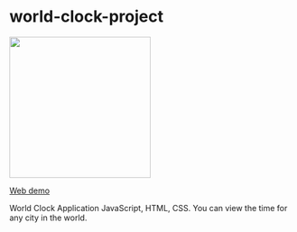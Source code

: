 # world-clock-project

<img src="https://farahalh.github.io/world-clock-project/demo.png" width="250">

[Web demo](https://farahalh.github.io/world-clock-project/)

World Clock Application
JavaScript, HTML, CSS. 
You can view the time for any city in the world.
